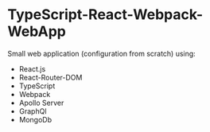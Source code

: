 # TypeScript-React-Webpack-WebApp
Small web application (configuration from scratch) using:
- React.js 
- React-Router-DOM
- TypeScript
- Webpack 
- Apollo Server
- GraphQl
- MongoDb
